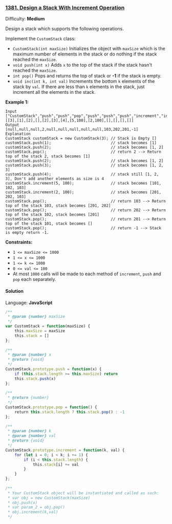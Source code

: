 ### [1381\. Design a Stack With Increment Operation](https://leetcode.com/problems/design-a-stack-with-increment-operation/)

Difficulty: **Medium**


Design a stack which supports the following operations.

Implement the `CustomStack` class:

*   `CustomStack(int maxSize)` Initializes the object with `maxSize` which is the maximum number of elements in the stack or do nothing if the stack reached the `maxSize`.
*   `void push(int x)` Adds `x` to the top of the stack if the stack hasn't reached the `maxSize`.
*   `int pop()` Pops and returns the top of stack or **-1** if the stack is empty.
*   `void inc(int k, int val)` Increments the bottom `k` elements of the stack by `val`. If there are less than `k` elements in the stack, just increment all the elements in the stack.

**Example 1:**

```
Input
["CustomStack","push","push","pop","push","push","push","increment","increment","pop","pop","pop","pop"]
[[3],[1],[2],[],[2],[3],[4],[5,100],[2,100],[],[],[],[]]
Output
[null,null,null,2,null,null,null,null,null,103,202,201,-1]
Explanation
CustomStack customStack = new CustomStack(3); // Stack is Empty []
customStack.push(1);                          // stack becomes [1]
customStack.push(2);                          // stack becomes [1, 2]
customStack.pop();                            // return 2 --> Return top of the stack 2, stack becomes [1]
customStack.push(2);                          // stack becomes [1, 2]
customStack.push(3);                          // stack becomes [1, 2, 3]
customStack.push(4);                          // stack still [1, 2, 3], Don't add another elements as size is 4
customStack.increment(5, 100);                // stack becomes [101, 102, 103]
customStack.increment(2, 100);                // stack becomes [201, 202, 103]
customStack.pop();                            // return 103 --> Return top of the stack 103, stack becomes [201, 202]
customStack.pop();                            // return 202 --> Return top of the stack 102, stack becomes [201]
customStack.pop();                            // return 201 --> Return top of the stack 101, stack becomes []
customStack.pop();                            // return -1 --> Stack is empty return -1.
```

**Constraints:**

*   `1 <= maxSize <= 1000`
*   `1 <= x <= 1000`
*   `1 <= k <= 1000`
*   `0 <= val <= 100`
*   At most `1000` calls will be made to each method of `increment`, `push` and `pop` each separately.


#### Solution

Language: **JavaScript**

```javascript
/**
 * @param {number} maxSize
 */
var CustomStack = function(maxSize) {
    this.maxSize = maxSize
    this.stack = []
};
​
/** 
 * @param {number} x
 * @return {void}
 */
CustomStack.prototype.push = function(x) {
    if (this.stack.length >= this.maxSize) return
    this.stack.push(x)
};
​
/**
 * @return {number}
 */
CustomStack.prototype.pop = function() {
    return this.stack.length ? this.stack.pop() : -1
};
​
/** 
 * @param {number} k 
 * @param {number} val
 * @return {void}
 */
CustomStack.prototype.increment = function(k, val) {
    for (let i = 0; i < k; i += 1) {
        if (i < this.stack.length) {
            this.stack[i] += val
        }
    }
};
​
/** 
 * Your CustomStack object will be instantiated and called as such:
 * var obj = new CustomStack(maxSize)
 * obj.push(x)
 * var param_2 = obj.pop()
 * obj.increment(k,val)
 */
```